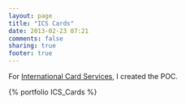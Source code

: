```yaml
---
layout: page
title: "ICS Cards"
date: 2013-02-23 07:21
comments: false
sharing: true
footer: true
---
```


For [International Card Services](http://www.icscards.nl), I created the POC.

{% portfolio ICS_Cards %}


